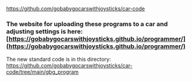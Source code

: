 https://github.com/gobabygocarswithjoysticks/car-code


### The website for uploading these programs to a car and adjusting settings is here: [https://gobabygocarswithjoysticks.github.io/programmer/](https://gobabygocarswithjoysticks.github.io/programmer/)


The new standard code is in this directory: https://github.com/gobabygocarswithjoysticks/car-code/tree/main/gbg_program
